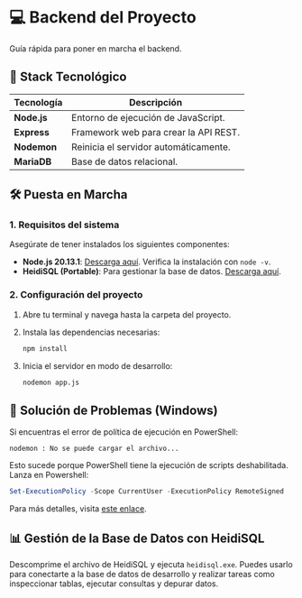 # 💻 Backend del Proyecto

Guía rápida para poner en marcha el backend.

## 🚀 Stack Tecnológico

| Tecnología | Descripción |
|------------|-------------|
| **Node.js** | Entorno de ejecución de JavaScript. |
| **Express** | Framework web para crear la API REST. |
| **Nodemon** | Reinicia el servidor automáticamente. |
| **MariaDB** | Base de datos relacional. |

## 🛠️ Puesta en Marcha

### 1. Requisitos del sistema

Asegúrate de tener instalados los siguientes componentes:

- **Node.js 20.13.1**: [Descarga aquí](https://nodejs.org/). Verifica la instalación con `node -v`.
- **HeidiSQL (Portable)**: Para gestionar la base de datos. [Descarga aquí](https://www.heidisql.com/download.php).

### 2. Configuración del proyecto

1. Abre tu terminal y navega hasta la carpeta del proyecto.

2. Instala las dependencias necesarias:
   ```bash
   npm install
   ```

3. Inicia el servidor en modo de desarrollo:
   ```bash
   nodemon app.js
   ```

## 🚨 Solución de Problemas (Windows)

Si encuentras el error de política de ejecución en PowerShell:

```
nodemon : No se puede cargar el archivo...
```

Esto sucede porque PowerShell tiene la ejecución de scripts deshabilitada. Lanza en Powershell:

```powershell
Set-ExecutionPolicy -Scope CurrentUser -ExecutionPolicy RemoteSigned
```

Para más detalles, visita [este enlace](https://docs.microsoft.com/en-us/powershell/module/microsoft.powershell.core/about/about_execution_policies).

## 📊 Gestión de la Base de Datos con HeidiSQL

Descomprime el archivo de HeidiSQL y ejecuta `heidisql.exe`. Puedes usarlo para conectarte a la base de datos de desarrollo y realizar tareas como inspeccionar tablas, ejecutar consultas y depurar datos.